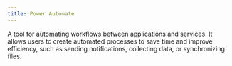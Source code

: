```yaml
---
title: Power Automate
---
```


A tool for automating workflows between applications and services. It allows users to create automated processes to save time and improve efficiency, such as sending notifications, collecting data, or synchronizing files.
